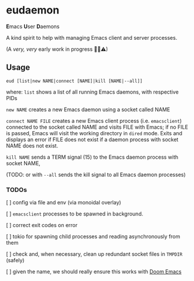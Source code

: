 # eudaemon

**E**macs **U**ser **D**aemons

A kind spirit to help with managing Emacs client and server processes.

(A _very, very_ early work in progress 👼👹⚠)


## Usage

```
eud [list|new NAME|connect [NAME]|kill [NAME|--all]]
```

where:
`list` shows a list of all running Emacs daemons, with respective PIDs

`new NAME` creates a new Emacs daemon using a socket called NAME

`connect NAME FILE` creates a new Emacs client process (i.e. `emacsclient`) connected to the socket called NAME and visits FILE with Emacs; if no FILE is passed, Emacs will visit the working directory in `dired` mode. Exits and displays an error if FILE does not exist if a daemon process with socket NAME does not exist.

`kill NAME` sends a TERM signal (15) to the Emacs daemon process with socket NAME,

(TODO: or with `--all` sends the kill signal to all Emacs daemon processes)



### TODOs

[ ] config via file and env (via monoidal overlay)

[ ] `emacsclient` processes to be spawned in background.

[ ] correct exit codes on error

[ ] tokio for spawning child processes and reading asynchronously from them

[ ] check and, when necessary, clean up redundant socket files in `TMPDIR` (safely)

[ ] given the name, we should really ensure this works with [Doom Emacs](https://github.com/doomemacs/doomemacs)

